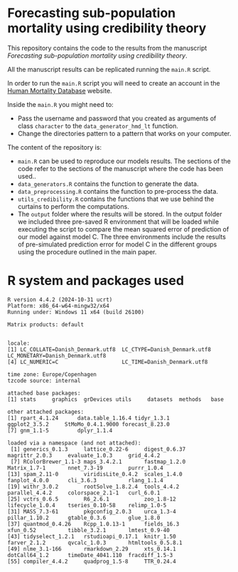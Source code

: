 # Forecasting sub-population mortality using credibility theory

This repository contains the code to the results from the manuscript *Forecasting sub-population mortality using credibility theory*.

All the manuscript results can be replicated running the `main.R` script.

In order to run the `main.R` script you will need to create an account in the [Human Mortality Database](https://www.mortality.org/) website.

Inside the `main.R` you might need to:

* Pass the username and password that you created as arguments of class `character` to the `data_generator_hmd_lt` function.
* Change the directories pattern to a pattern that works on your computer.


The content of the repository is:

- `main.R` can be used to reproduce our models results. The sections of the code refer to the sections of the manuscript where the code has been used..
- `data_generators.R` contains the function to generate the data.
- `data_preprocessing.R` contains the function to pre-process the data. 
- `utils_credibility.R` contains the functions that we use behind the curtains to perform the computations.
-  The `output` folder where the results will be stored. In the output folder we included three pre-saved R environment that will be loaded while executing the script to compare the mean squared error of prediction of our model against model C. The three environments include the results of pre-simulated prediction error for model C in the different groups using the procedure outlined in the main paper.

# R system and packages used

```
R version 4.4.2 (2024-10-31 ucrt)
Platform: x86_64-w64-mingw32/x64
Running under: Windows 11 x64 (build 26100)

Matrix products: default


locale:
[1] LC_COLLATE=Danish_Denmark.utf8  LC_CTYPE=Danish_Denmark.utf8    LC_MONETARY=Danish_Denmark.utf8
[4] LC_NUMERIC=C                    LC_TIME=Danish_Denmark.utf8    

time zone: Europe/Copenhagen
tzcode source: internal

attached base packages:
[1] stats     graphics  grDevices utils     datasets  methods   base     

other attached packages:
[1] rpart_4.1.24      data.table_1.16.4 tidyr_1.3.1       ggplot2_3.5.2     StMoMo_0.4.1.9000 forecast_8.23.0  
[7] gnm_1.1-5         dplyr_1.1.4      

loaded via a namespace (and not attached):
 [1] generics_0.1.3     lattice_0.22-6     digest_0.6.37      magrittr_2.0.3     evaluate_1.0.3     grid_4.4.2        
 [7] RColorBrewer_1.1-3 maps_3.4.2.1       fastmap_1.2.0      Matrix_1.7-1       nnet_7.3-19        purrr_1.0.4       
[13] spam_2.11-0        viridisLite_0.4.2  scales_1.4.0       fanplot_4.0.0      cli_3.6.3          rlang_1.1.4       
[19] withr_3.0.2        rootSolve_1.8.2.4  tools_4.4.2        parallel_4.4.2     colorspace_2.1-1   curl_6.0.1        
[25] vctrs_0.6.5        R6_2.6.1           zoo_1.8-12         lifecycle_1.0.4    tseries_0.10-58    relimp_1.0-5      
[31] MASS_7.3-61        pkgconfig_2.0.3    urca_1.3-4         pillar_1.10.2      gtable_0.3.6       glue_1.8.0        
[37] quantmod_0.4.26    Rcpp_1.0.13-1      fields_16.3        xfun_0.52          tibble_3.2.1       lmtest_0.9-40     
[43] tidyselect_1.2.1   rstudioapi_0.17.1  knitr_1.50         farver_2.1.2       qvcalc_1.0.3       htmltools_0.5.8.1 
[49] nlme_3.1-166       rmarkdown_2.29     xts_0.14.1         dotCall64_1.2      timeDate_4041.110  fracdiff_1.5-3    
[55] compiler_4.4.2     quadprog_1.5-8     TTR_0.24.4 
```
